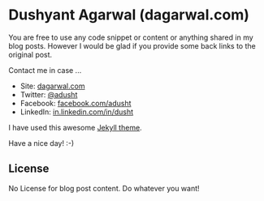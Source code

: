 # Dushyant Agarwal (dagarwal.com)

You are free to use any code snippet or content or anything shared in my blog posts. However I would be glad if you provide some back links to the original post. 

Contact me in case ...

* Site: [dagarwal.com](http://dagarwal.com/)
* Twitter: [@adusht](https://twitter.com/adusht)
* Facebook: [facebook.com/adusht](https://www.facebook.com/adusht)
* LinkedIn: [in.linkedin.com/in/dusht](https://in.linkedin.com/in/dusht)

I have used this awesome [Jekyll theme](https://github.com/rosario/kasper). 

Have a nice day! :-)

## License

No License for blog post content. Do whatever you want!
